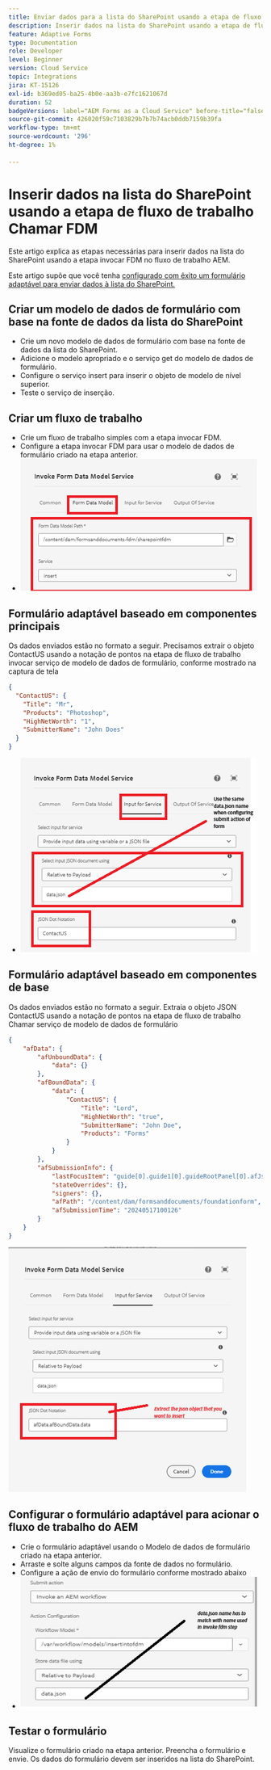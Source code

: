 ```yaml
---
title: Enviar dados para a lista do SharePoint usando a etapa de fluxo de trabalho
description: Inserir dados na lista do SharePoint usando a etapa de fluxo de trabalho invocar FDM
feature: Adaptive Forms
type: Documentation
role: Developer
level: Beginner
version: Cloud Service
topic: Integrations
jira: KT-15126
exl-id: b369ed05-ba25-4b0e-aa3b-e7fc1621067d
duration: 52
badgeVersions: label="AEM Forms as a Cloud Service" before-title="false"
source-git-commit: 426020f59c7103829b7b7b74acb0ddb7159b39fa
workflow-type: tm+mt
source-wordcount: '296'
ht-degree: 1%

---
```


# Inserir dados na lista do SharePoint usando a etapa de fluxo de trabalho Chamar FDM


Este artigo explica as etapas necessárias para inserir dados na lista do SharePoint usando a etapa invocar FDM no fluxo de trabalho AEM.

Este artigo supõe que você tenha [configurado com êxito um formulário adaptável para enviar dados à lista do SharePoint.](https://experienceleague.adobe.com/docs/experience-manager-cloud-service/content/forms/adaptive-forms-authoring/authoring-adaptive-forms-core-components/create-an-adaptive-form-on-forms-cs/configure-submit-actions-core-components.html?lang=en#connect-af-sharepoint-list)


## Criar um modelo de dados de formulário com base na fonte de dados da lista do SharePoint

* Crie um novo modelo de dados de formulário com base na fonte de dados da lista do SharePoint.
* Adicione o modelo apropriado e o serviço get do modelo de dados de formulário.
* Configure o serviço insert para inserir o objeto de modelo de nível superior.
* Teste o serviço de inserção.


## Criar um fluxo de trabalho

* Crie um fluxo de trabalho simples com a etapa invocar FDM.
* Configure a etapa invocar FDM para usar o modelo de dados de formulário criado na etapa anterior.
* ![associate-fdm](assets/fdm-insert-1.png)

## Formulário adaptável baseado em componentes principais

Os dados enviados estão no formato a seguir. Precisamos extrair o objeto ContactUS usando a notação de pontos na etapa de fluxo de trabalho invocar serviço de modelo de dados de formulário, conforme mostrado na captura de tela

```json
{
  "ContactUS": {
    "Title": "Mr",
    "Products": "Photoshop",
    "HighNetWorth": "1",
    "SubmitterName": "John Does"
  }
}
```


* ![mapear-parâmetros-entrada](assets/fdm-insert-2.png)


## Formulário adaptável baseado em componentes de base

Os dados enviados estão no formato a seguir. Extraia o objeto JSON ContactUS usando a notação de pontos na etapa de fluxo de trabalho Chamar serviço de modelo de dados de formulário

```json
{
    "afData": {
        "afUnboundData": {
            "data": {}
        },
        "afBoundData": {
            "data": {
                "ContactUS": {
                    "Title": "Lord",
                    "HighNetWorth": "true",
                    "SubmitterName": "John Doe",
                    "Products": "Forms"
                }
            }
        },
        "afSubmissionInfo": {
            "lastFocusItem": "guide[0].guide1[0].guideRootPanel[0].afJsonSchemaRoot[0]",
            "stateOverrides": {},
            "signers": {},
            "afPath": "/content/dam/formsanddocuments/foundationform",
            "afSubmissionTime": "20240517100126"
        }
    }
}
```

![formulário baseado em fundação](assets/foundation-based-form.png)

## Configurar o formulário adaptável para acionar o fluxo de trabalho do AEM

* Crie o formulário adaptável usando o Modelo de dados de formulário criado na etapa anterior.
* Arraste e solte alguns campos da fonte de dados no formulário.
* Configure a ação de envio do formulário conforme mostrado abaixo
* ![ação-envio](assets/configure-af.png)



## Testar o formulário

Visualize o formulário criado na etapa anterior. Preencha o formulário e envie. Os dados do formulário devem ser inseridos na lista do SharePoint.
